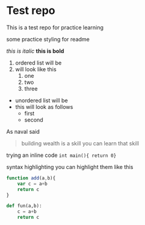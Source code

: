 # Test repo
This is a test repo for practice learning

some practice styling for readme

*this is italic*
**this is bold**

1. ordered list will be
1. will look like this
    1. one
    1. two
    1. three

* unordered list will be
* this will look as follows
    * first
    * second


As naval said 
> building wealth is a skill
> you can learn that skill

trying an inline code `int main(){ return 0}`

syntax highlighting
you can highlight them like this
```javascript
function add(a,b){
    var c = a+b
    return c
}
```

```python
def fun(a,b):
    c = a+b
    return c
```